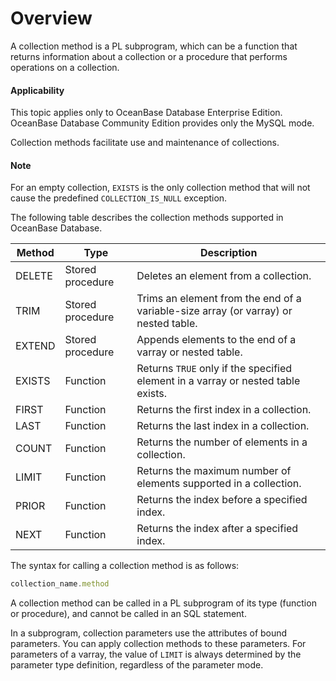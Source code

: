 Overview
===========================

A collection method is a PL subprogram, which can be a function that returns information about a collection or a procedure that performs operations on a collection.

  <main id="notice" >
    <h4>Applicability</h4>
    <p>This topic applies only to OceanBase Database Enterprise Edition. OceanBase Database Community Edition provides only the MySQL mode. </p>
  </main>

Collection methods facilitate use and maintenance of collections.

  <main id="notice" type='explain'>
    <h4>Note</h4>
    <p>For an empty collection, <code>EXISTS</code> is the only collection method that will not cause the predefined <code>COLLECTION_IS_NULL</code> exception. </p>
  </main>

The following table describes the collection methods supported in OceanBase Database.


| **Method** | **Type** | **Description** |
|--------|--------|-----------------------------------|
| DELETE | Stored procedure | Deletes an element from a collection.  |
| TRIM | Stored procedure | Trims an element from the end of a variable-size array (or varray) or nested table.  |
| EXTEND | Stored procedure | Appends elements to the end of a varray or nested table.  |
| EXISTS | Function | Returns `TRUE` only if the specified element in a varray or nested table exists.  |
| FIRST | Function | Returns the first index in a collection.  |
| LAST | Function | Returns the last index in a collection.  |
| COUNT | Function | Returns the number of elements in a collection.  |
| LIMIT | Function | Returns the maximum number of elements supported in a collection.  |
| PRIOR | Function | Returns the index before a specified index.  |
| NEXT | Function | Returns the index after a specified index.  |



The syntax for calling a collection method is as follows:

```javascript
collection_name.method
```



A collection method can be called in a PL subprogram of its type (function or procedure), and cannot be called in an SQL statement.

In a subprogram, collection parameters use the attributes of bound parameters. You can apply collection methods to these parameters. For parameters of a varray, the value of `LIMIT` is always determined by the parameter type definition, regardless of the parameter mode.
